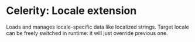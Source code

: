 # Celerity: Locale extension

Loads and manages locale-specific data like localized strings. Target locale 
can be freely switched in runtime: it will just override previous one.
